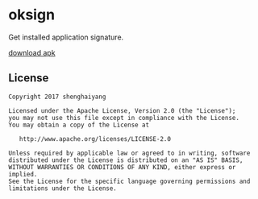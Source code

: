 # oksign

Get installed application signature.

[download apk](https://github.com/shenghaiyang/OkSign/archive/OkSign-v1.0.0.apk)

## License

```text
Copyright 2017 shenghaiyang

Licensed under the Apache License, Version 2.0 (the "License");
you may not use this file except in compliance with the License.
You may obtain a copy of the License at

   http://www.apache.org/licenses/LICENSE-2.0

Unless required by applicable law or agreed to in writing, software
distributed under the License is distributed on an "AS IS" BASIS,
WITHOUT WARRANTIES OR CONDITIONS OF ANY KIND, either express or implied.
See the License for the specific language governing permissions and
limitations under the License.

```